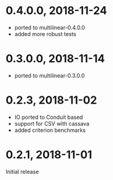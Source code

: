 # 0.4.0.0, 2018-11-24
- ported to multilinear-0.4.0.0
- added more robust tests

# 0.3.0.0, 2018-11-14
- ported to multilinear-0.3.0.0

# 0.2.3, 2018-11-02
- IO ported to Conduit based
- support for CSV with cassava
- added criterion benchmarks

# 0.2.1, 2018-11-01
Initial release
